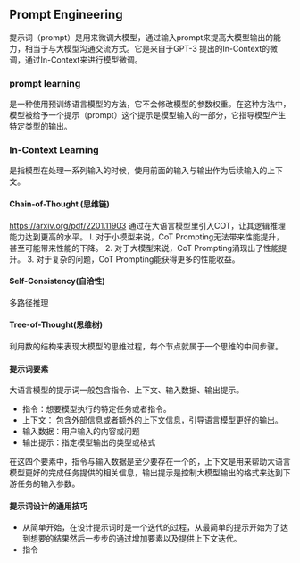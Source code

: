 ## Prompt  Engineering
提示词（prompt）是用来微调大模型，通过输入prompt来提高大模型输出的能力，相当于与大模型沟通交流方式。它是来自于GPT-3 提出的In-Context的微调，通过In-Context来进行模型微调。
### prompt learning
是一种使用预训练语言模型的方法，它不会修改模型的参数权重。在这种方法中，模型被给予一个提示（prompt）这个提示是模型输入的一部分，它指导模型产生特定类型的输出。
### In-Context Learning
是指模型在处理一系列输入的时候，使用前面的输入与输出作为后续输入的上下文。

#### Chain-of-Thought (思维链)
https://arxiv.org/pdf/2201.11903
通过在大语言模型里引入COT，让其逻辑推理能力达到更高的水平。
l. 对于小模型来说，CoT Prompting无法带来性能提升，甚至可能带来性能的下降。
2. 对于大模型来说，CoT Prompting涌现出了性能提升。
3. 对于复杂的问题，CoT Prompting能获得更多的性能收益。

#### Self-Consistency(自洽性)
多路径推理
#### Tree-of-Thought(思维树)
利用数的结构来表现大模型的思维过程，每个节点就属于一个思维的中间步骤。
#### 提示词要素
大语言模型的提示词一般包含指令、上下文、输入数据、输出提示。

- 指令：想要模型执行的特定任务或者指令。
- 上下文： 包含外部信息或者额外的上下文信息，引导语言模型更好的输出。
- 输入数据：用户输入的内容或问题
- 输出提示：指定模型输出的类型或格式

在这四个要素中，指令与输入数据是至少要存在一个的，上下文是用来帮助大语言模型更好的完成任务提供的相关信息，输出提示是控制大模型输出的格式来达到下游任务的输入参数。
#### 提示词设计的通用技巧
- 从简单开始，在设计提示词时是一个迭代的过程，从最简单的提示开始为了达到想要的结果然后一步步的通过增加要素以及提供上下文迭代。
- 指令
<!--stackedit_data:
eyJoaXN0b3J5IjpbLTExMDMwNTEzNzEsLTgxODAwMjg5NCwxOD
c3Nzc4NDIxLC0xODA3MzE3NTM5LC0xMzQ3MDAzODk3LC0xNDU5
MTg0NjgyLDI0MjI1MTE2NiwtMTk4MTE0MzcyOSwtMjE0NDgxMD
UyOCw3MzA5OTgxMTZdfQ==
-->